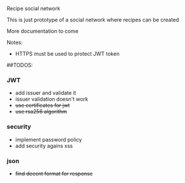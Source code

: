 Recipe social network

This is just prototype of a social network where recipes can be created


More documentation to come


Notes:
- HTTPS must be used to protect JWT token

##TODOS:
### JWT
- add issuer and validate it
- issuer validation doesn't work
- ~~use certificates for jwt~~
- ~~use rsa256 algorithm~~


### security
- implement password policy
- add security agains xss

### json
- ~~find decent format for response~~